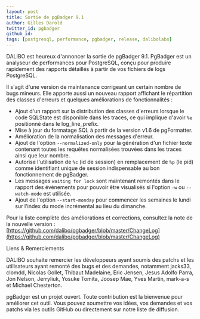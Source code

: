 ```yaml
---
layout: post
title: Sortie de pgBadger 9.1
author: Gilles Darold
twitter_id: pgbadger
github_id: 
tags: [postgresql, performance, pgbadger, release, dalibolabs]
---
```

DALIBO est heureux d'annoncer la sortie de pgBadger 9.1.
PgBadger est un analyseur de performances pour PostgreSQL, conçu pour produire rapidement des rapports détaillés à partir de vos fichiers de logs PostgreSQL.

<!--MORE-->
Il s'agit d'une version de maintenance corrigeant un certain nombre de bugs mineurs.
Elle apporte aussi un nouveau rapport affichant le répartition des classes d'erreurs
et quelques améliorations de fonctionnalités :

  * Ajout d'un rapport sur la distribution des classes d'erreurs lorsque le code SQLState est disponible dans les traces, ce qui implique d'avoir `%e` positionné dans le log_line_prefix.
  * Mise à jour du formatage SQL à partir de la version v1.6 de pgFormatter.
  * Amélioration de la normalisation des messages d'erreur.
  * Ajout de l'option `--normalized-only` pour la génération d'un fichier texte contenant toutes les requêtes normalisées trouvées dans les traces ainsi que leur nombre.
  * Autorise l'utilisation de `%c` (id de session) en remplacement de `%p` (le pid) comme identifiant unique de session indispensable au bon fonctionnement de pgBadger.
  * Les messages `waiting for lock` sont maintenant remontés dans le rapport des événements pour pouvoir être visualisés si l'option `-w` ou `--watch-mode` est utilisée.
  * Ajout de l'option `--start-monday` pour commencer les semaines le lundi sur l'index du mode incrémental au lieu du dimanche.

Pour la liste complète des améliorations et corrections, consultez la note de la nouvelle version :
[https://github.com/dalibo/pgbadger/blob/master/ChangeLog](https://github.com/dalibo/pgbadger/blob/master/ChangeLog)

Liens & Remerciements

DALIBO souhaite remercier les développeurs ayant soumis des patchs et les utilisateurs ayant remonté des bugs et des demandes, notamment jacks33, clomdd, Nicolas Gollet, Thibaut Madelaine, Eric Jensen, Jesus Adolfo Parra, Jon Nelson, Jerryliuk, Yosuke Tomita, Joosep Mae, Yves Martin, mark-a-s et Michael Chesterton.

pgBadger est un projet ouvert. Toute contribution est la bienvenue pour améliorer cet outil.
Vous pouvez soumettre vos idées, vos demandes et vos patchs via les outils GitHub ou directement sur notre liste de diffusion.
